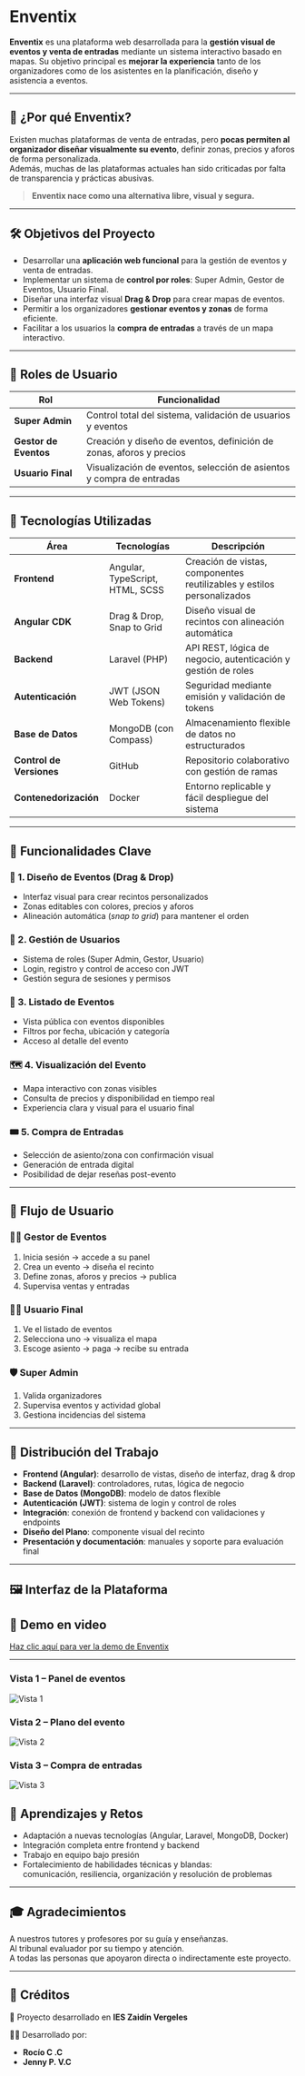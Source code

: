 # Enventix

**Enventix** es una plataforma web desarrollada para la **gestión visual de eventos y venta de entradas** mediante un sistema interactivo basado en mapas. Su objetivo principal es **mejorar la experiencia** tanto de los organizadores como de los asistentes en la planificación, diseño y asistencia a eventos.

---

## 🎯 ¿Por qué Enventix?

Existen muchas plataformas de venta de entradas, pero **pocas permiten al organizador diseñar visualmente su evento**, definir zonas, precios y aforos de forma personalizada.  
Además, muchas de las plataformas actuales han sido criticadas por falta de transparencia y prácticas abusivas.

> **Enventix nace como una alternativa libre, visual y segura.**

---

## 🛠️ Objetivos del Proyecto

- Desarrollar una **aplicación web funcional** para la gestión de eventos y venta de entradas.
- Implementar un sistema de **control por roles**: Super Admin, Gestor de Eventos, Usuario Final.
- Diseñar una interfaz visual **Drag & Drop** para crear mapas de eventos.
- Permitir a los organizadores **gestionar eventos y zonas** de forma eficiente.
- Facilitar a los usuarios la **compra de entradas** a través de un mapa interactivo.

---

## 👥 Roles de Usuario

| Rol              | Funcionalidad                                                                 |
|------------------|--------------------------------------------------------------------------------|
| **Super Admin**      | Control total del sistema, validación de usuarios y eventos                   |
| **Gestor de Eventos**| Creación y diseño de eventos, definición de zonas, aforos y precios           |
| **Usuario Final**    | Visualización de eventos, selección de asientos y compra de entradas          |

---

## 🧱 Tecnologías Utilizadas

| Área                 | Tecnologías                            | Descripción                                                  |
|----------------------|-----------------------------------------|--------------------------------------------------------------|
| **Frontend**         | Angular, TypeScript, HTML, SCSS         | Creación de vistas, componentes reutilizables y estilos personalizados |
| **Angular CDK**      | Drag & Drop, Snap to Grid               | Diseño visual de recintos con alineación automática          |
| **Backend**          | Laravel (PHP)                           | API REST, lógica de negocio, autenticación y gestión de roles |
| **Autenticación**    | JWT (JSON Web Tokens)                   | Seguridad mediante emisión y validación de tokens            |
| **Base de Datos**    | MongoDB (con Compass)                   | Almacenamiento flexible de datos no estructurados            |
| **Control de Versiones** | GitHub                              | Repositorio colaborativo con gestión de ramas                |
| **Contenedorización**| Docker                                  | Entorno replicable y fácil despliegue del sistema            |

---

## 🧩 Funcionalidades Clave

### 🎨 1. Diseño de Eventos (Drag & Drop)
- Interfaz visual para crear recintos personalizados  
- Zonas editables con colores, precios y aforos  
- Alineación automática (*snap to grid*) para mantener el orden

### 🔐 2. Gestión de Usuarios
- Sistema de roles (Super Admin, Gestor, Usuario)  
- Login, registro y control de acceso con JWT  
- Gestión segura de sesiones y permisos

### 📅 3. Listado de Eventos
- Vista pública con eventos disponibles  
- Filtros por fecha, ubicación y categoría  
- Acceso al detalle del evento

### 🗺️ 4. Visualización del Evento
- Mapa interactivo con zonas visibles  
- Consulta de precios y disponibilidad en tiempo real  
- Experiencia clara y visual para el usuario final

### 🎟️ 5. Compra de Entradas
- Selección de asiento/zona con confirmación visual  
- Generación de entrada digital  
- Posibilidad de dejar reseñas post-evento

---

## 🔄 Flujo de Usuario

### 👨‍💼 **Gestor de Eventos**
1. Inicia sesión → accede a su panel  
2. Crea un evento → diseña el recinto  
3. Define zonas, aforos y precios → publica  
4. Supervisa ventas y entradas

### 🙋‍♀️ **Usuario Final**
1. Ve el listado de eventos  
2. Selecciona uno → visualiza el mapa  
3. Escoge asiento → paga → recibe su entrada

### 🛡️ **Super Admin**
1. Valida organizadores  
2. Supervisa eventos y actividad global  
3. Gestiona incidencias del sistema

---

## 🤝 Distribución del Trabajo

- **Frontend (Angular)**: desarrollo de vistas, diseño de interfaz, drag & drop  
- **Backend (Laravel)**: controladores, rutas, lógica de negocio  
- **Base de Datos (MongoDB)**: modelo de datos flexible  
- **Autenticación (JWT)**: sistema de login y control de roles  
- **Integración**: conexión de frontend y backend con validaciones y endpoints  
- **Diseño del Plano**: componente visual del recinto  
- **Presentación y documentación**: manuales y soporte para evaluación final

---
## 🖼️ Interfaz de la Plataforma

## 🎥 Demo en video

[Haz clic aquí para ver la demo de Enventix](./media/Eventix.mp4)

---
### Vista 1 – Panel de eventos
![Vista 1](./media/1.png)

### Vista 2 – Plano del evento
![Vista 2](./media/2.png)

### Vista 3 – Compra de entradas
![Vista 3](./media/3.png)


## 💪 Aprendizajes y Retos

- Adaptación a nuevas tecnologías (Angular, Laravel, MongoDB, Docker)  
- Integración completa entre frontend y backend  
- Trabajo en equipo bajo presión  
- Fortalecimiento de habilidades técnicas y blandas:  
  comunicación, resiliencia, organización y resolución de problemas

---

## 🎓 Agradecimientos

A nuestros tutores y profesores por su guía y enseñanzas.  
Al tribunal evaluador por su tiempo y atención.  
A todas las personas que apoyaron directa o indirectamente este proyecto.

---

## 📌 Créditos

📍 Proyecto desarrollado en **IES Zaidín Vergeles**

👩‍💻 Desarrollado por:  
- **Rocío C .C**  
- **Jenny P. V.C**

